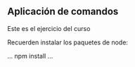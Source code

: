 ## Aplicación de comandos

Este es el ejercicio del curso

Recuerden instalar los paquetes de node: 

...
npm install
...